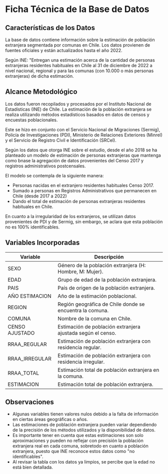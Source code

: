# Ficha Técnica de la Base de Datos

## Características de los Datos

La base de datos contiene información sobre la estimación de población extranjera segmentada por comunas en Chile. Los datos provienen de fuentes oficiales y están actualizados hasta el año 2022.

Según INE: "Entregan una estimación acerca de la cantidad de personas extranjeras residentes habituales en Chile al 31 de diciembre de 2022 a nivel nacional, regional y para las comunas (con 10.000 o más personas extranjeras) de dicha estimación. 


## Alcance Metodológico

Los datos fueron recopilados y procesados por el Instituto Nacional de Estadísticas (INE) de Chile. La estimación de la población extranjera se realiza utilizando métodos estadísticos basados en datos de censos y encuestas poblacionales.

Este se hizo en conjunto con el Servicio Nacional de Migraciones (Sermig), Policía de Investigaciones (PDI), Ministerio de Relaciones 
Exteriores (Minrel) y el Servicio de Registro Civil e Identificación (SRCel). 

Según los datos que otorga INE sobre el estudio, desde el año 2018 se ha planteado un modelo de estimación de personas extranjeras que mantenga como bnase la agregación de datos provenientes del Censo 2017 y registros administrativos postcensales. 

El modelo se contempla de la siguiente manera: 

- Personas nacidas en el extranjero residentes habituales Censo 2017. 
- Sumado a personas en Registros Administrativos que permanecen en Chile (desde 2017 a 2022)
- Dando el total de estimación de personas extranjeras residentes habituales en Chile. 

En cuanto a la irregularidad de los extranjeros, se utilizan datos provenientes de PDI y de Sermig, sin embargo, se aclara que esta población no es 100% identificables. 

## Variables Incorporadas

| Variable        | Descripción                                                   |
|-----------------|---------------------------------------------------------------|
| SEXO            | Género de la población extranjera (H: Hombre, M: Mujer).      |
| EDAD            | Grupo de edad de la población extranjera.                     |
| PAIS            | País de origen de la población extranjera.                    |
| AÑO ESTIMACION  | Año de la estimación poblacional.                             |
| REGION          | Región geográfica de Chile donde se encuentra la comuna.      |
| COMUNA          | Nombre de la comuna en Chile.                                 |
| CENSO AJUSTADO  | Estimación de población extranjera ajustada según el censo.   |
| RRAA_REGULAR    | Estimación de población extranjera con residencia regular.    |
| RRAA_IRREGULAR  | Estimación de población extranjera con residencia irregular.  |
| RRAA_TOTAL      | Estimación total de población extranjera en la comuna.        |
| ESTIMACION      | Estimación total de población extranjera.                     |

## Observaciones

- Algunas variables tienen valores nulos debido a la falta de información en ciertas áreas geográficas o años.
- Las estimaciones de población extranjera pueden variar dependiendo de la precisión de los métodos utilizados y la disponibilidad de datos.
- Es importante tener en cuenta que estas estimaciones son solo aproximaciones y pueden no reflejar con precisión la población extranjera real en cada comuna, sobretodo en cuanto a población extranjera, puesto que INE reconoce estos datos como "no identificables". 
- Al revisar la tabla con los datos ya limpios, se percibe que la edad no está bien detallada. 
